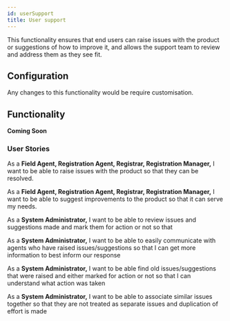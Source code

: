 ```yaml
---
id: userSupport
title: User support
---
```


This functionality ensures that end users can raise issues with the product or suggestions of how to improve it, and allows the support team to review and address them as they see fit.

## Configuration

Any changes to this functionality would be require customisation.

## Functionality

**Coming Soon**

### User Stories

As a **Field Agent, Registration Agent, Registrar, Registration Manager,** I want to be able to raise issues with the product so that they can be resolved.

As a **Field Agent, Registration Agent, Registrar, Registration Manager,** I want to be able to suggest improvements to the product so that it can serve my needs.

As a **System Administrator,** I want to be able to review issues and suggestions made and mark them for action or not so that

As a **System Administrator,** I want to be able to easily communicate with agents who have raised issues/suggestions so that I can get more information to best inform our response

As a **System Administrator,** I want to be able find old issues/suggestions that were raised and either marked for action or not so that I can understand what action was taken

As a **System Administrator,** I want to be able to associate similar issues together so that they are not treated as separate issues and duplication of effort is made
